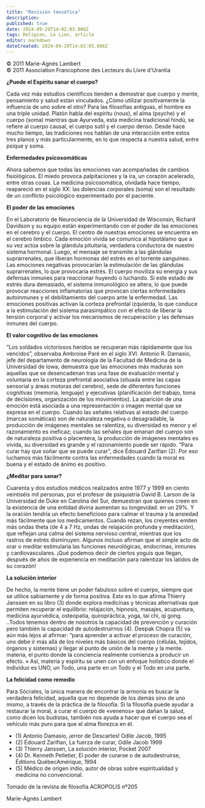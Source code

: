 ```yaml
---
title: "Revisión teosófica"
description: 
published: true
date: 2024-09-29T14:02:03.086Z
tags: Religion, Le Lien, article
editor: markdown
dateCreated: 2024-09-29T14:02:03.086Z
---
```


<p class="v-card tema v-sheet--gris claro aclarar-3 px-2">© 2011 Marie-Agnès Lambert<br>© 2011 Association Francophone des Lecteurs du Livre d'Urantia</p>


**¿Puede el Espíritu sanar el cuerpo?**

Cada vez más estudios científicos tienden a demostrar que cuerpo y mente, pensamiento y salud están vinculados. ¿Cómo utilizar positivamente la influencia de uno sobre el otro? Para las filosofías antiguas, el hombre es una triple unidad. Platón habla del espíritu (nous), el alma (psyche) y el cuerpo (soma) mientras que Ayurveda, esta medicina tradicional hindú, se refiere al cuerpo causal, el cuerpo sutil y el cuerpo denso. Desde hace mucho tiempo, las tradiciones nos hablan de una interacción entre estos tres planos y más particularmente, en lo que respecta a nuestra salud, entre psique y soma.

**Enfermedades psicosomáticas**

Ahora sabemos que todas las emociones van acompañadas de cambios fisiológicos. El miedo provoca palpitaciones y la ira, un corazón acelerado, entre otras cosas. La medicina psicosomática, olvidada hace tiempo, reapareció en el siglo XX: las dolencias corporales (soma) son el resultado de un conflicto psicológico experimentado por el paciente.

**El poder de las emociones**

En el Laboratorio de Neurociencia de la Universidad de Wisconsin, Richard Davidson y su equipo están experimentando con el poder de las emociones en el cerebro y el cuerpo. El centro de nuestras emociones se encuentra en el cerebro límbico. Cada emoción vivida se comunica al hipotálamo que a su vez actúa sobre la glándula pituitaria, verdadera conductora de nuestro sistema hormonal. Luego, el mensaje se transmite a las glándulas suprarrenales, que liberan hormonas del estrés en el torrente sanguíneo. Las emociones negativas provocarían la estimulación de las glándulas suprarrenales, lo que provocaría estrés. El cuerpo moviliza su energía y sus defensas inmunes para reaccionar huyendo o luchando. Si este estado de estrés dura demasiado, el sistema inmunológico se altera, lo que puede provocar reacciones inflamatorias que provocan ciertas enfermedades autoinmunes y el debilitamiento del cuerpo ante la enfermedad. Las emociones positivas activan la corteza prefrontal izquierda, lo que conduce a la estimulación del sistema parasimpático con el efecto de liberar la tensión corporal y activar los mecanismos de recuperación y las defensas inmunes del cuerpo.

**El valor cognitivo de las emociones**

“Los soldados victoriosos heridos se recuperan más rápidamente que los vencidos”, observaba Ambroise Paré en el siglo XVI. Antonio R. Damasio, jefe del departamento de neurología de la Facultad de Medicina de la Universidad de Iowa, demuestra que las emociones más maduras son aquellas que se desencadenan tras una fase de evaluación mental y voluntaria en la corteza prefrontal asociativa (situada entre las capas sensorial y áreas motoras del cerebro), sede de diferentes funciones cognitivas (memoria, lenguaje) y ejecutivas (planificación del trabajo, toma de decisiones, organización de los movimientos). La aparición de una emoción está asociada a una representación o imagen mental que se expresa en el cuerpo. Cuando las señales relativas al estado del cuerpo (marcas somáticas) son de naturaleza negativa o desagradable, la producción de imágenes mentales se ralentiza, su diversidad es menor y el razonamiento es ineficaz; cuando las señales que emanan del cuerpo son de naturaleza positiva o placentera, la producción de imágenes mentales es vívida, su diversidad es grande y el razonamiento puede ser rápido. “Para curar hay que soñar que se puede curar”, dice Édouard Zarifian (2). Por eso luchamos más fácilmente contra las enfermedades cuando la moral es buena y el estado de ánimo es positivo.

**¿Meditar para sanar?**

Cuarenta y dos estudios médicos realizados entre 1977 y 1999 en ciento veintiséis mil personas, por el profesor de psiquiatría David B. Larson de la Universidad de Duke en Carolina del Sur, demuestran que quienes creen en la existencia de una entidad divina aumentan su longevidad. en un 29%. Y la oración tendría un efecto beneficioso para calmar el trauma y la ansiedad más fácilmente que los medicamentos. Cuando rezan, los creyentes emiten más ondas theta (de 4 a 7 Hz, ondas de relajación profunda y meditación), que reflejan una calma del sistema nervioso central, mientras que los rastros de estrés disminuyen. Algunos incluso afirman que el simple acto de orar o meditar estimularía las funciones neurológicas, endocrinas, inmunes y cardiovasculares. ¡Qué podemos decir de ciertos yoguis que llegan, después de años de experiencia en meditación para ralentizar los latidos de su corazón!

**La solución interior**

De hecho, la mente tiene un poder fabuloso sobre el cuerpo, siempre que se utilice sabiamente y de forma positiva. Esto es lo que afirma Thierry Janssen en su libro (3) donde explora medicinas y técnicas alternativas que permiten recuperar el equilibrio: relajación, hipnosis, masajes, acupuntura, medicina ayurvédica, osteopatía, quiropráctica, yoga, tai chi, qi gong. ..Todos tenemos dentro de nosotros la capacidad de prevención y curación pero también la capacidad de autodestruirnos (4). Deepak Chopra (5) va aún más lejos al afirmar: “para aprender a activar el proceso de curación, uno debe ir más allá de los niveles más básicos del cuerpo (células, tejidos, órganos y sistemas) y llegar al punto de unión de la mente y la mente. materia, el punto donde la conciencia realmente comienza a producir un efecto. » Así, materia y espíritu se unen con un enfoque holístico donde el individuo es UNO, un Todo, una parte en un Todo y el Todo en una parte.

**La felicidad como remedio**

Para Sócrates, la única manera de encontrar la armonía es buscar la verdadera felicidad, aquella que no depende de los demás sino de uno mismo, a través de la práctica de la filosofía. Si la filosofía puede ayudar a restaurar la moral, a curar el cuerpo de «venenos» que dañan la salud, como dicen los budistas, también nos ayuda a hacer que el cuerpo sea el vehículo más puro para que el alma florezca en él.


- (1) Antonio Damasio, ¡error de Descartes! Odile Jacob, 1995
- (2) Édouard Zarifian, La fuerza de curar, Odile Jacob 1999
- (3) Thierry Janssen, La solución interior, Pocket 2007
- (4) Dr. Kenneth Pelletier, El poder de curarse o de autodestruirse, Éditions QuébecAmérique, 1994
- (5) Médico de origen indio, autor de obras sobre espiritualidad y medicina no convencional.

Tomado de la revista de filosofía ACROPOLIS nº205

Marie-Agnès Lambert

